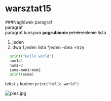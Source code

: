 # warsztat15
###Nagłówek
paragraf </br>paragraf  
paragraf
*kursywa*
**pogrubienie**
~~przekreślenie~~
lista
1. jeden
2. dwa
   1.jeden
lista
 *jeden
  -dwa
     +trzy

```py
  print("Hello world")
  num1=1
  num2=2
  suma=num1+num2
  print(suma)
```

tekst z kodem `print("Hello world")`

![pies.jpg](pies.jpg)
